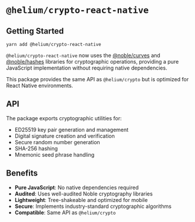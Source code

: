 # `@helium/crypto-react-native`

## Getting Started

```
yarn add @helium/crypto-react-native
```

`@helium/crypto-react-native` now uses the [@noble/curves](https://github.com/paulmillr/noble-curves) and [@noble/hashes](https://github.com/paulmillr/noble-hashes) libraries for cryptographic operations, providing a pure JavaScript implementation without requiring native dependencies.

This package provides the same API as `@helium/crypto` but is optimized for React Native environments.

## API

The package exports cryptographic utilities for:

- ED25519 key pair generation and management
- Digital signature creation and verification
- Secure random number generation
- SHA-256 hashing
- Mnemonic seed phrase handling

## Benefits

- **Pure JavaScript**: No native dependencies required
- **Audited**: Uses well-audited Noble cryptography libraries
- **Lightweight**: Tree-shakeable and optimized for mobile
- **Secure**: Implements industry-standard cryptographic algorithms
- **Compatible**: Same API as `@helium/crypto`
